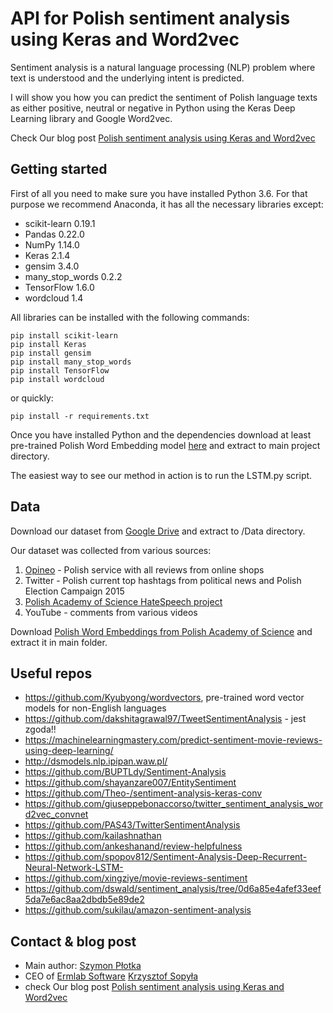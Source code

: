 # API for Polish sentiment analysis using Keras and Word2vec

Sentiment analysis is a natural language processing (NLP) problem where text is understood and the underlying intent
is predicted.

I will show you how you can predict the sentiment of Polish language texts as either positive, neutral or negative
in Python using the Keras Deep Learning library and Google Word2vec.

Check Our blog post [Polish sentiment analysis using Keras and Word2vec](https://ermlab.com/en/blog/nlp/polish-sentiment-analysis-using-keras-and-word2vec/)

## Getting started



First of all you need to make sure you have installed Python 3.6. For that purpose we recommend Anaconda,
it has all the necessary libraries except:
* scikit-learn 0.19.1
* Pandas 0.22.0
* NumPy 1.14.0
* Keras 2.1.4
* gensim 3.4.0
* many_stop_words 0.2.2
* TensorFlow 1.6.0
* wordcloud 1.4

All libraries can be installed with the following commands:

```
pip install scikit-learn
pip install Keras
pip install gensim
pip install many_stop_words
pip install TensorFlow
pip install wordcloud
```

or quickly:
```
pip install -r requirements.txt
```


Once you have installed Python and the dependencies download at least pre-trained Polish Word Embedding model
[here](http://dsmodels.nlp.ipipan.waw.pl/dsmodels/nkjp+wiki-forms-all-100-cbow-hs.txt.gz) and extract
to main project directory.

The easiest way to see our method in action is to run the LSTM.py script.

## Data

Download our dataset from [Google Drive](https://drive.google.com/file/d/1vXqUEBjUHGGy3vV2dA7LlvBjjZlQnl0D/view?usp=sharing)
and extract to /Data directory.

Our dataset was collected from various sources:

1. [Opineo](opineo.pl) - Polish service with all reviews from online shops
2. Twitter - Polish current top hashtags from political news and Polish Election Campaign 2015
3. [Polish Academy of Science HateSpeech project](http://zil.ipipan.waw.pl/HateSpeech)
4. YouTube - comments from various videos

Download [Polish Word Embeddings from Polish Academy of Science](http://dsmodels.nlp.ipipan.waw.pl/w2v.html)
and extract it in main folder.


## Useful repos

* https://github.com/Kyubyong/wordvectors, pre-trained word vector models for non-English languages
* https://github.com/dakshitagrawal97/TweetSentimentAnalysis - jest zgoda!!
* https://machinelearningmastery.com/predict-sentiment-movie-reviews-using-deep-learning/
* http://dsmodels.nlp.ipipan.waw.pl/
* https://github.com/BUPTLdy/Sentiment-Analysis
* https://github.com/shayanzare007/EntitySentiment
* https://github.com/Theo-/sentiment-analysis-keras-conv
* https://github.com/giuseppebonaccorso/twitter_sentiment_analysis_word2vec_convnet
* https://github.com/PAS43/TwitterSentimentAnalysis
* https://github.com/kailashnathan
* https://github.com/ankeshanand/review-helpfulness
* https://github.com/spopov812/Sentiment-Analysis-Deep-Recurrent-Neural-Network-LSTM-
* https://github.com/xingziye/movie-reviews-sentiment
* https://github.com/dswald/sentiment_analysis/tree/0d6a85e4afef33eef5da7e6ac8aa2dbdb5e89de2
* https://github.com/sukilau/amazon-sentiment-analysis


## Contact & blog post

* Main author: [Szymon Płotka](https://github.com/simongeek)
* CEO of [Ermlab Software](https://ermlab.com) [Krzysztof Sopyła](https://github.com/ksopyla)
* check Our blog post [Polish sentiment analysis using Keras and Word2vec](https://ermlab.com/en/blog/nlp/polish-sentiment-analysis-using-keras-and-word2vec/)
